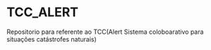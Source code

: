 # TCC_ALERT
Repositorio para referente ao TCC(Alert Sistema coloboarativo para situações catástrofes naturais)
